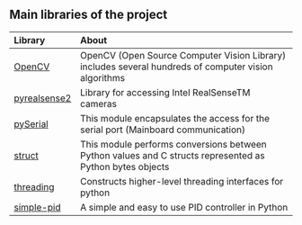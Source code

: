 ## Main libraries of the project

| Library | About |
| :----------- | :----------- |
| [OpenCV](https://docs.opencv.org/master/) | OpenCV (Open Source Computer Vision Library) includes several hundreds of computer vision algorithms |
| [pyrealsense2](https://intelrealsense.github.io/librealsense/python_docs/_generated/pyrealsense2.html) | Library for accessing Intel RealSenseTM cameras |
| [pySerial](https://pythonhosted.org/pyserial/) | This module encapsulates the access for the serial port (Mainboard communication) |
| [struct](https://docs.python.org/3/library/struct.html) | This module performs conversions between Python values and C structs represented as Python bytes objects |
| [threading](https://docs.python.org/3/library/threading.html#thread-objects) | Constructs higher-level threading interfaces for python |
| [simple-pid](https://simple-pid.readthedocs.io/en/latest/) | A simple and easy to use PID controller in Python |